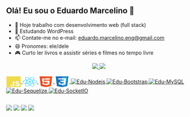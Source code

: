 ## Olá! Eu sou o Eduardo Marcelino 👋

- 🔭 Hoje trabalho com desenvolvimento web (full stack)
- 🌱 Estudando WordPress
- 📫 Contate-me no e-mail: eduardo.marcelino.eng@gmail.com
- 😄 Pronomes: ele/dele
- 🎮 Curto ler livros e assistir séries e filmes no tempo livre

<div align="center">
  <a href="https://portfolio-eduardomarcelino.herokuapp.com/meus-projetos">
  <img height="180em" src="https://github-readme-stats.vercel.app/api?username=eduardomarcelino&show_icons=true&theme=dark&include_all_commits=true&count_private=true"/>
  <img height="180em" src="https://github-readme-stats.vercel.app/api/top-langs/?username=eduardomarcelino&layout=compact&langs_count=7&theme=dark"/>
</div>
<div style="display: inline_block"><br>
  <img align="center" alt="Edu-Js" height="30" width="40" src="https://raw.githubusercontent.com/devicons/devicon/master/icons/javascript/javascript-plain.svg">
  <img align="center" alt="Edu-React" height="30" width="40" src="https://raw.githubusercontent.com/devicons/devicon/master/icons/react/react-original.svg">
  <img align="center" alt="Edu-HTML" height="30" width="40" src="https://raw.githubusercontent.com/devicons/devicon/master/icons/html5/html5-original.svg">
  <img align="center" alt="Edu-CSS" height="30" width="40" src="https://raw.githubusercontent.com/devicons/devicon/master/icons/css3/css3-original.svg">
  <img align="center" alt="Edu-Nodejs" height="30" width="40" src="https://cdn.jsdelivr.net/gh/devicons/devicon/icons/nodejs/nodejs-original.svg" />
  <img align="center" alt="Edu-Bootstrap" height="35" width="40" src="https://cdn.jsdelivr.net/gh/devicons/devicon/icons/bootstrap/bootstrap-original.svg" />
  <img align="center" alt="Edu-MySQL" height="50" width="60" src="https://cdn.jsdelivr.net/gh/devicons/devicon/icons/mysql/mysql-original-wordmark.svg" />
  <img align="center" alt="Edu-Sequelize" height="80" width="80" src="https://cdn.jsdelivr.net/gh/devicons/devicon/icons/sequelize/sequelize-original-wordmark.svg" />
  <img align="center" alt="Edu-SocketIO" height="80" width="80" src="https://cdn.jsdelivr.net/gh/devicons/devicon/icons/socketio/socketio-original-wordmark.svg" />
          
  <!--<img align="right" alt="Edu-pic" height="150" style="border-radius:50px;" src="https://media.discordapp.net/attachments/639956127056134178/890373478988013628/Publicacoes_Instagram_1_1.png?width=676&height=676">
</div>-->
  
##
  
  <a href="https://www.linkedin.com/in/eduardo-marcelino-desenvolvedor" target="_blank"><img src="https://img.shields.io/badge/-LinkedIn-%230077B5?style=for-the-badge&logo=linkedin&logoColor=white" target="_blank"></a>
  <a href = "mailto:eduardo.marcelino.eng@gmail.com"><img src="https://img.shields.io/badge/Gmail-D14836?style=for-the-badge&logo=gmail&logoColor=white" target="_blank"></a>
  <a href="https://portfolio-eduardomarcelino.herokuapp.com/meus-projetos"><img src="https://img.shields.io/badge/website-000000?style=for-the-badge&logo=About.me&logoColor=white" /></a>
  <a href="https://stackoverflow.com/users/19027225/eduardo-marcelino"><img src="https://img.shields.io/badge/Stack_Overflow-FE7A16?style=for-the-badge&logo=stack-overflow&logoColor=white" /></a>
